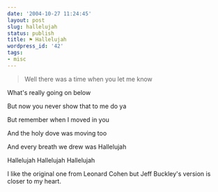 ```yaml
---
date: '2004-10-27 11:24:45'
layout: post
slug: hallelujah
status: publish
title: ⚑ Hallelujah
wordpress_id: '42'
tags:
- misc
---
```


> Well there was a time when you let me know  

What's really going on below  

But now you never show that to me do ya  

But remember when I moved in you  

And the holy dove was moving too  

And every breath we drew was Hallelujah  

  

Hallelujah Hallelujah Hallelujah




I like the original one from Leonard Cohen but Jeff Buckley's version is closer to my heart.
